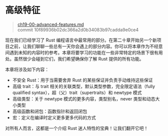 # 高级特征

> [ch19-00-advanced-features.md](https://github.com/rust-lang/book/blob/master/src/ch19-00-advanced-features.md)
> <br>
> commit 10f89936b02dc366a2d0b34083b97cadda9e0ce4

现在我们已经学习了 Rust 编程语言中最常用的部分。在第二十章开始另一个新项目之前，让我们聊聊一些总有一天你会遇上的部分内容。你可以将本章作为不经意间遇到未知的内容时的参考。本章将要学习的功能在一些非常特定的场景下很有用处。虽然很少会碰到它们，我们希望确保你了解 Rust 提供的所有功能。

本章将涉及如下内容：

* 不安全 Rust：用于当需要舍弃 Rust 的某些保证并负责手动维持这些保证
* 高级 trait：与 trait 相关的关联类型，默认类型参数，完全限定语法（fully qualified syntax），超（父）trait（supertraits）和 newtype 模式
* 高级类型：关于 newtype 模式的更多内容，类型别名，never 类型和动态大小类型
* 高级函数和闭包：函数指针和返回闭包
* 宏：定义在编译时定义更多更多代码的方式

对所有人而言，这都是一个介绍 Rust 迷人特性的宝典！让我们翻开它吧！

